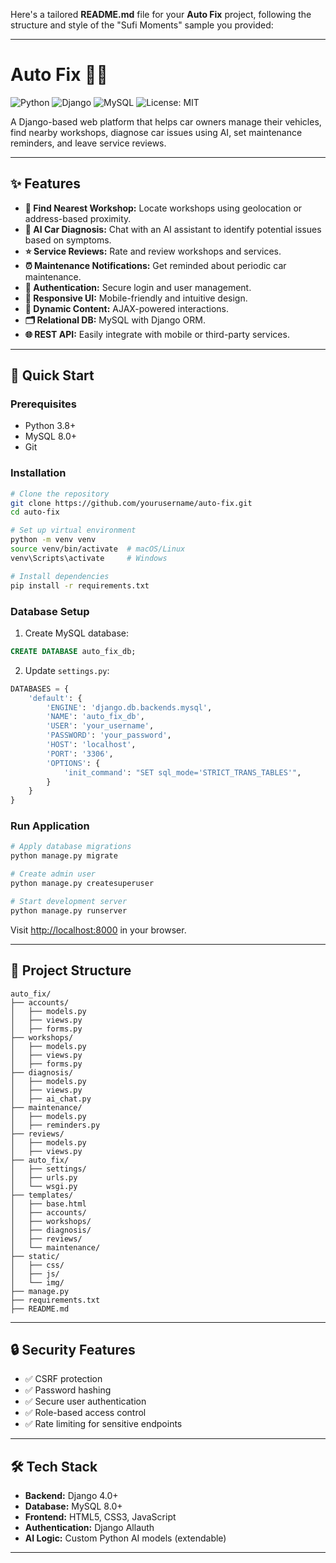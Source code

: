 Here's a tailored **README.md** file for your **Auto Fix** project, following the structure and style of the "Sufi Moments" sample you provided:

---

# Auto Fix 🚗🔧

![Python](https://img.shields.io/badge/Python-3.8%2B-blue)
![Django](https://img.shields.io/badge/Django-4.0%2B-green)
![MySQL](https://img.shields.io/badge/MySQL-8.0%2B-orange)
![License: MIT](https://img.shields.io/badge/License-MIT-blue.svg)

A Django-based web platform that helps car owners manage their vehicles, find nearby workshops, diagnose car issues using AI, set maintenance reminders, and leave service reviews.

---

## ✨ Features

- **📍 Find Nearest Workshop:** Locate workshops using geolocation or address-based proximity.
- **🧠 AI Car Diagnosis:** Chat with an AI assistant to identify potential issues based on symptoms.
- **⭐ Service Reviews:** Rate and review workshops and services.
- **⏰ Maintenance Notifications:** Get reminded about periodic car maintenance.
- **🔐 Authentication:** Secure login and user management.
- **📱 Responsive UI:** Mobile-friendly and intuitive design.
- **🔄 Dynamic Content:** AJAX-powered interactions.
- **🗂️ Relational DB:** MySQL with Django ORM.
- **🌐 REST API:** Easily integrate with mobile or third-party services.

---

## 🚀 Quick Start

### Prerequisites
- Python 3.8+
- MySQL 8.0+
- Git

### Installation
```bash
# Clone the repository
git clone https://github.com/yourusername/auto-fix.git
cd auto-fix

# Set up virtual environment
python -m venv venv
source venv/bin/activate  # macOS/Linux
venv\Scripts\activate     # Windows

# Install dependencies
pip install -r requirements.txt
```

### Database Setup
1. Create MySQL database:
```sql
CREATE DATABASE auto_fix_db;
```

2. Update `settings.py`:
```python
DATABASES = {
    'default': {
        'ENGINE': 'django.db.backends.mysql',
        'NAME': 'auto_fix_db',
        'USER': 'your_username',
        'PASSWORD': 'your_password',
        'HOST': 'localhost',
        'PORT': '3306',
        'OPTIONS': {
            'init_command': "SET sql_mode='STRICT_TRANS_TABLES'",
        }
    }
}
```

### Run Application
```bash
# Apply database migrations
python manage.py migrate

# Create admin user
python manage.py createsuperuser

# Start development server
python manage.py runserver
```

Visit [http://localhost:8000](http://localhost:8000) in your browser.

---

## 📂 Project Structure

```
auto_fix/
├── accounts/
│   ├── models.py
│   ├── views.py
│   ├── forms.py
├── workshops/
│   ├── models.py
│   ├── views.py
│   ├── forms.py
├── diagnosis/
│   ├── models.py
│   ├── views.py
│   ├── ai_chat.py
├── maintenance/
│   ├── models.py
│   ├── reminders.py
├── reviews/
│   ├── models.py
│   ├── views.py
├── auto_fix/
│   ├── settings/
│   ├── urls.py
│   └── wsgi.py
├── templates/
│   ├── base.html
│   ├── accounts/
│   ├── workshops/
│   ├── diagnosis/
│   ├── reviews/
│   └── maintenance/
├── static/
│   ├── css/
│   ├── js/
│   └── img/
├── manage.py
├── requirements.txt
├── README.md
```
---

## 🔒 Security Features

- ✅ CSRF protection  
- ✅ Password hashing  
- ✅ Secure user authentication  
- ✅ Role-based access control  
- ✅ Rate limiting for sensitive endpoints  

---

## 🛠️ Tech Stack

- **Backend:** Django 4.0+
- **Database:** MySQL 8.0+
- **Frontend:** HTML5, CSS3, JavaScript
- **Authentication:** Django Allauth
- **AI Logic:** Custom Python AI models (extendable)

---
